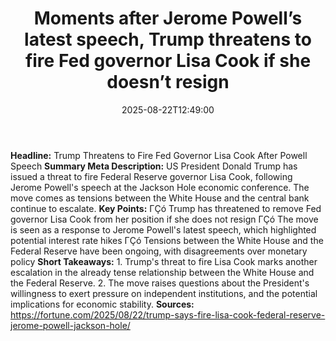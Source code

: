 ﻿---
title: "Moments after Jerome Powell’s latest speech, Trump threatens to fire Fed governor Lisa Cook if she doesn’t resign"
date: "2025-08-22T12:49:00"
category: "Markets"
summary: ""
slug: "moments after jerome powells latest speech trump threatens t"
source_urls:
  - "https://fortune.com/2025/08/22/trump-says-fire-lisa-cook-federal-reserve-jerome-powell-jackson-hole/"
seo:
  title: "Moments after Jerome Powell’s latest speech, Trump threatens to fire Fed governor Lisa Cook if she doesn’t resign | Hash n Hedge"
  description: ""
  keywords: ["news", "markets", "brief"]
---
**Headline:** Trump Threatens to Fire Fed Governor Lisa Cook After Powell Speech  **Summary Meta Description:** US President Donald Trump has issued a threat to fire Federal Reserve governor Lisa Cook, following Jerome Powell's speech at the Jackson Hole economic conference. The move comes as tensions between the White House and the central bank continue to escalate.  **Key Points:**  ΓÇó Trump has threatened to remove Fed governor Lisa Cook from her position if she does not resign ΓÇó The move is seen as a response to Jerome Powell's latest speech, which highlighted potential interest rate hikes ΓÇó Tensions between the White House and the Federal Reserve have been ongoing, with disagreements over monetary policy  **Short Takeaways:**  1. Trump's threat to fire Lisa Cook marks another escalation in the already tense relationship between the White House and the Federal Reserve. 2. The move raises questions about the President's willingness to exert pressure on independent institutions, and the potential implications for economic stability.  **Sources:**  https://fortune.com/2025/08/22/trump-says-fire-lisa-cook-federal-reserve-jerome-powell-jackson-hole/ 
